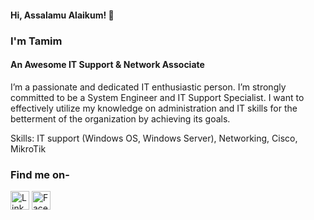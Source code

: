 #### Hi, Assalamu Alaikum! 👋 
### I'm Tamim
#### An Awesome IT Support & Network Associate

I’m a passionate and dedicated IT enthusiastic person. I’m strongly committed to be a System Engineer and IT Support Specialist. I want to effectively utilize my knowledge on administration and IT skills for the betterment of the organization by achieving its goals. 

Skills: IT support (Windows OS, Windows Server), Networking, Cisco, MikroTik

### Find me on- 
[<img src='https://cdn-icons-png.flaticon.com/512/174/174857.png' alt='Linkedin' height='30'>](https://www.linkedin.com/in/asmtamim/)   [<img src='https://befc.com.au/wp-content/uploads/2019/07/2-21918_download-transparent-background-facebook-logo-clipart-facebook-logo.jpg' alt='Facebook' height='30'>](https://www.facebook.com/tamiim19/)
